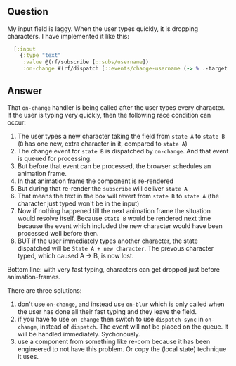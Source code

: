
<!-- leave this H1 here. It stops mkdocs putting in a Title at the top.
     It needs to be at the top of the file otherwise it breaks the 
     table of contents on the right hand side. -->
#

## Question


My input field is laggy.  When the user types quickly, it is dropping characters.  I have implemented it like this:

```clj
  [:input
    {:type "text"
     :value @(rf/subscribe [::subs/username])
     :on-change #(rf/dispatch [::events/change-username (-> % .-target .-value)])}]
```

## Answer 

That `on-change` handler is being called after the user types every character.  If the user is typing very quickly, then the following race condition can occur:

  1. The user types a new character taking the field from `state A` to `state B`  (`B` has one new, extra character in it, compared to `state A`) 
  2. The change event for `state B` is dispatched by `on-change`. And that event is queued for processing. 
  3. But before that event can be processed, the browser schedules an animation frame. 
  4. In that animation frame the component is re-rendered
  5. But during that re-render the `subscribe` will deliver `state A`
  6. That means the text in the box will revert from `state B` to `state A` (the character just typed won't be in the input)
  7. Now if nothing happened till the next animation frame the situation would resolve itself. Because `state B` would be rendered next time because the event which included the 
  new character would have been processed well before then. 
  6. BUT if the user immediately types another character, the state dispatched will be `State A + new character`. The prevous character typed, 
     which caused A -> B, is now lost. 

Bottom line: with very fast typing, characters can get dropped just before animation-frames.

There are three solutions:

  1. don't use `on-change`, and instead use `on-blur` which is only called when the user has done all their fast typing and they leave the field. 
  2. if you have to use `on-change` then switch to use `dispatch-sync` in `on-change`, instead of `dispatch`. The event will not be placed on the queue. It will be handled immediately. Sychonously. 
  3. use a component from something like re-com because it has been engineered to not have this problem. Or copy the (local state) technique it uses. 

